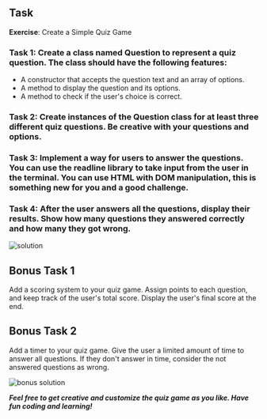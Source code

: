 ## Task

**Exercise**: Create a Simple Quiz Game

### Task 1: Create a class named Question to represent a quiz question. The class should have the following features:

- A constructor that accepts the question text and an array of options.
- A method to display the question and its options.
- A method to check if the user's choice is correct.

### Task 2: Create instances of the Question class for at least three different quiz questions. Be creative with your questions and options.

### Task 3: Implement a way for users to answer the questions. You can use the readline library to take input from the user in the terminal. You can use HTML with DOM manipulation, this is something new for you and a good challenge.

### Task 4: After the user answers all the questions, display their results. Show how many questions they answered correctly and how many they got wrong.

![solution](solution.gif "solution")

## Bonus Task 1

Add a scoring system to your quiz game. Assign points to each question, and keep track of the user's total score. Display the user's final score at the end.

## Bonus Task 2

Add a timer to your quiz game. Give the user a limited amount of time to answer all questions. If they don't answer in time, consider the not answered questions as wrong.

![bonus solution](bonus-solution.gif "bonus solution")

**_Feel free to get creative and customize the quiz game as you like. Have fun coding and learning!_**

